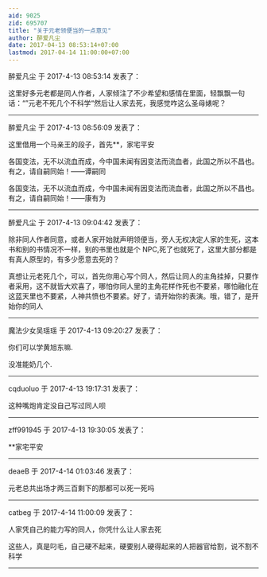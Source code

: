 ```yaml
---
aid: 9025
zid: 695707
title: "关于元老领便当的一点意见"
author: 醉爱凡尘
date: 2017-04-13 08:53:14+07:00
lastmod: 2017-04-14 11:00:00+07:00
---
```


醉爱凡尘 于 2017-4-13 08:53:14 发表了：

这里好多元老都是同人作者，人家倾注了不少希望和感情在里面，轻飘飘一句话：“”元老不死几个不科学“然后让人家去死，我感觉咋这么圣母婊呢？

---

醉爱凡尘 于 2017-4-13 08:56:09 发表了：

这里借用一个马亲王的段子，首先\*\*，家宅平安

各国变法，无不以流血而成，今中国未闻有因变法而流血者，此国之所以不昌也。有之，请自嗣同始！——谭嗣同

各国变法，无不以流血而成，今中国未闻有因变法而流血者，此国之所以不昌也。有之，请自嗣同始！——康有为

---

醉爱凡尘 于 2017-4-13 09:04:42 发表了：

除非同人作者同意，或者人家开始就声明领便当，旁人无权决定人家的生死，这本书和别的书情况不一样，别的书里也就是个 NPC,死了也就死了，这里大部分都是有真人原型的，有多少愿意去死的？

真想让元老死几个，可以，首先你用心写个同人，然后让同人的主角挂掉，只要作者采用，这不就皆大欢喜了，哪怕你同人里的主角花样作死也不要紧，哪怕融化在这蓝天里也不要紧，人神共愤也不要紧。好了，请开始你的表演。哦，错了，是开始你的同人

---

魔法少女吴瑶瑶 于 2017-4-13 09:20:27 发表了：

你们可以学黄旭东嘛.

没准能奶几个.

---

cqduoluo 于 2017-4-13 19:17:31 发表了：

这种嘴炮肯定没自己写过同人呗

---

zff991945 于 2017-4-13 19:30:05 发表了：

\*\*家宅平安

---

deaeB 于 2017-4-14 01:03:46 发表了：

元老总共出场才两三百剩下的那都可以死一死吗

---

catbeg 于 2017-4-14 11:00:09 发表了：

人家凭自己的能力写的同人，你凭什么让人家去死

这些人，真是叼毛，自己硬不起来，硬要别人硬得起来的人把器官给割，说不割不科学

---
